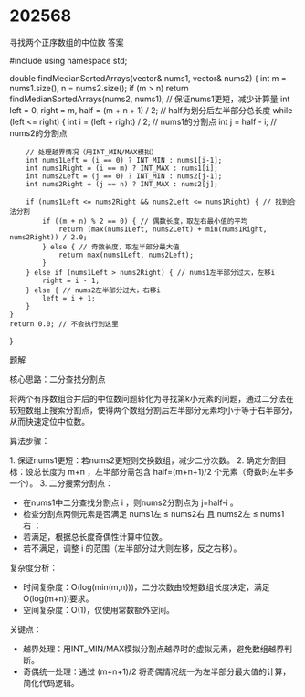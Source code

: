 # 202568
寻找两个正序数组的中位数
答案
 
#include <vector>
using namespace std;

double findMedianSortedArrays(vector<int>& nums1, vector<int>& nums2) {
    int m = nums1.size(), n = nums2.size();
    if (m > n) return findMedianSortedArrays(nums2, nums1); // 保证nums1更短，减少计算量
    int left = 0, right = m, half = (m + n + 1) / 2; // half为划分后左半部分总长度
    while (left <= right) {
        int i = (left + right) / 2; // nums1的分割点
        int j = half - i; // nums2的分割点
        
        // 处理越界情况（用INT_MIN/MAX模拟）
        int nums1Left = (i == 0) ? INT_MIN : nums1[i-1];
        int nums1Right = (i == m) ? INT_MAX : nums1[i];
        int nums2Left = (j == 0) ? INT_MIN : nums2[j-1];
        int nums2Right = (j == n) ? INT_MAX : nums2[j];
        
        if (nums1Left <= nums2Right && nums2Left <= nums1Right) { // 找到合法分割
            if ((m + n) % 2 == 0) { // 偶数长度，取左右最小值的平均
                return (max(nums1Left, nums2Left) + min(nums1Right, nums2Right)) / 2.0;
            } else { // 奇数长度，取左半部分最大值
                return max(nums1Left, nums2Left);
            }
        } else if (nums1Left > nums2Right) { // nums1左半部分过大，左移i
            right = i - 1;
        } else { // nums2左半部分过大，右移i
            left = i + 1;
        }
    }
    return 0.0; // 不会执行到这里
}
 
 
题解
 
核心思路：二分查找分割点
 
将两个有序数组合并后的中位数问题转化为寻找第k小元素的问题，通过二分法在较短数组上搜索分割点，使得两个数组分割后左半部分元素均小于等于右半部分，从而快速定位中位数。
 
算法步骤：
 
1. 保证nums1更短：若nums2更短则交换数组，减少二分次数。
2. 确定分割目标：设总长度为 m+n ，左半部分需包含 half=(m+n+1)/2 个元素（奇数时左半多一个）。
3. 二分搜索分割点：
- 在nums1中二分查找分割点 i ，则nums2分割点为 j=half-i 。
- 检查分割点两侧元素是否满足 nums1左 ≤ nums2右 且 nums2左 ≤ nums1右 ：
- 若满足，根据总长度奇偶性计算中位数。
- 若不满足，调整 i 的范围（左半部分过大则左移，反之右移）。
 
复杂度分析：
 
- 时间复杂度：O(log(min(m,n)))，二分次数由较短数组长度决定，满足O(log(m+n))要求。
- 空间复杂度：O(1)，仅使用常数额外空间。
 
关键点：
 
- 越界处理：用INT_MIN/MAX模拟分割点越界时的虚拟元素，避免数组越界判断。
- 奇偶统一处理：通过 (m+n+1)/2 将奇偶情况统一为左半部分最大值的计算，简化代码逻辑。
